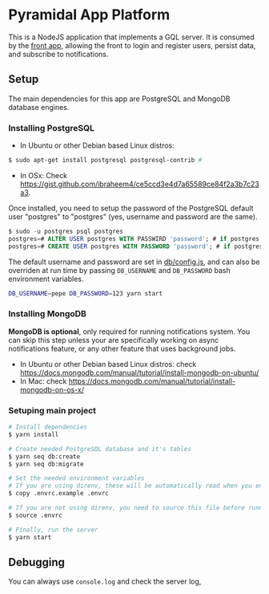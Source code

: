 # Pyramidal App Platform

This is a NodeJS application that implements a GQL server.
It is consumed by the [front app](https://github.com/Pyramidal-App/front),
allowing the front to login and register users, persist data, and subscribe to notifications.

## Setup

The main dependencies for this app are PostgreSQL and MongoDB database engines.

### Installing PostgreSQL

  - In Ubuntu or other Debian based Linux distros:

  ~~~bash
  $ sudo apt-get install postgresql postgresql-contrib #
  ~~~

  - In OSx: Check https://gist.github.com/ibraheem4/ce5ccd3e4d7a65589ce84f2a3b7c23a3.

Once installed, you need to setup the password of the PostgreSQL default user "postgres" to "postgres" (yes, username and password are the same).

~~~sql
$ sudo -u postgres psql postgres
postgres=# ALTER USER postgres WITH PASSWIRD 'password'; # if postgres user exists
postgres=# CREATE USER postgres WITH PASSWORD 'password'; # if postgres user does not exist
~~~

The default username and password are set in [db/config.js](https://github.com/Pyramidal-App/platform/blob/master/db/config.js), and can also be overriden at run time by passing `DB_USERNAME` and `DB_PASSWORD` bash environment variables.

~~~bash
DB_USERNAME=pepe DB_PASSWORD=123 yarn start
~~~

### Installing MongoDB
**MongoDB is optional**, only required for running notifications system. You can skip this step unless your are specifically working on async notifications feature, or any other feature that uses background jobs.

  - In Ubuntu or other Debian based Linux distros: check https://docs.mongodb.com/manual/tutorial/install-mongodb-on-ubuntu/
  - In Mac: check https://docs.mongodb.com/manual/tutorial/install-mongodb-on-os-x/

### Setuping main project

~~~bash
# Install dependencies
$ yarn install

# Create needed PostgreSQL database and it's tables
$ yarn seq db:create
$ yarn seq db:migrate

# Set the needed environment variables
# If you are using direnv, these will be automatically read when you enter the project directory.
$ copy .envrc.example .envrc

# If you are not using direnv, you need to source this file before running the server
$ source .envrc

# Finally, run the server
$ yarn start
~~~

## Debugging

You can always use `console.log` and check the server log, 
